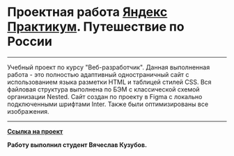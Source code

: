 
# Проектная работа [Яндекс Практикум](https://practicum.yandex.ru/ "Начать учиться").  Путешествие по России

------

Учебный проект по курсу "Веб-разработчик". Данная выполненная работа - это полностью адаптивный одностраничный сайт с использованием языка разметки HTML и таблицей стилей CSS. Вся файловая структура выполнена по БЭМ с классической схемой организации Nested. Сайт создан по проекту в Figma с локально подключенными шрифтами Inter. Также были оптимизированы все изображения.

------

**[Ссылка на проект](https://stig31rus.github.io/russian-travel/ "Просмотреть проект")**

**Работу выполнил студент Вячеслав Кузубов.**
